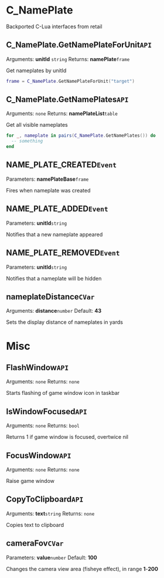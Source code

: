 # C_NamePlate
Backported C-Lua interfaces from retail

## C_NamePlate.GetNamePlateForUnit`API`
Arguments: **unitId** `string`
Returns: **namePlate**`frame`

Get nameplates by unitId
```lua
frame = C_NamePlate.GetNamePlateForUnit("target")
```

## C_NamePlate.GetNamePlates`API`
Arguments: `none`
Returns: **namePlateList**`table`

Get all visible nameplates
```lua
for _, nameplate in pairs(C_NamePlate.GetNamePlates()) do
  -- something
end
```

## NAME_PLATE_CREATED`Event`
Parameters: **namePlateBase**`frame`

Fires when nameplate was created

## NAME_PLATE_ADDED`Event`
Parameters: **unitId**`string`

Notifies that a new nameplate appeared

## NAME_PLATE_REMOVED`Event`
Parameters: **unitId**`string`

Notifies that a nameplate will be hidden

## nameplateDistance`CVar`
Arguments: **distance**`number`
Default: **43**

Sets the display distance of nameplates in yards

# Misc

## FlashWindow`API`
Arguments: `none`
Returns: `none`

Starts flashing of game window icon in taskbar

## IsWindowFocused`API`
Arguments: `none`
Returns: `bool`

Returns 1 if game window is focused, overtwice nil

## FocusWindow`API`
Arguments: `none`
Returns: `none`

Raise game window

## CopyToClipboard`API`
Arguments: **text**`string`
Returns: `none`

Copies text to clipboard

## cameraFov`CVar`
Parameters: **value**`number`
Default: **100**

Сhanges the camera view area (fisheye effect), in range **1**-**200**